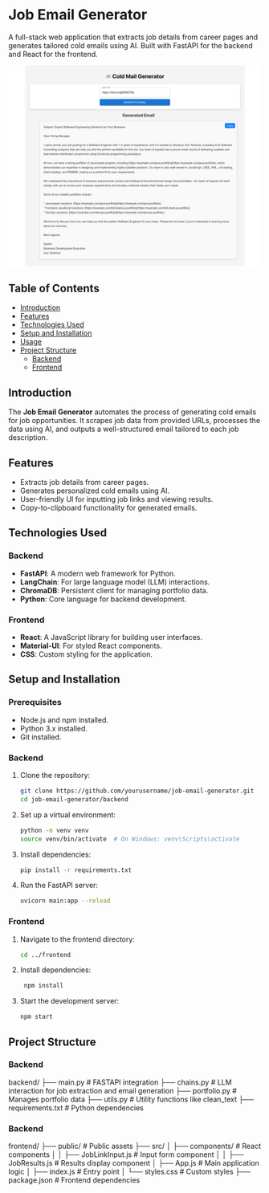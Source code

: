# Job Email Generator

A full-stack web application that extracts job details from career pages and generates tailored cold emails using AI. Built with FastAPI for the backend and React for the frontend.

![UI Layout](image.png)

## Table of Contents

- [Introduction](#introduction)
- [Features](#features)
- [Technologies Used](#technologies-used)
- [Setup and Installation](#setup-and-installation)
- [Usage](#usage)
- [Project Structure](#project-structure)
  - [Backend](#backend)
  - [Frontend](#frontend)

## Introduction

The **Job Email Generator** automates the process of generating cold emails for job opportunities. It scrapes job data from provided URLs, processes the data using AI, and outputs a well-structured email tailored to each job description.

## Features

- Extracts job details from career pages.
- Generates personalized cold emails using AI.
- User-friendly UI for inputting job links and viewing results.
- Copy-to-clipboard functionality for generated emails.

## Technologies Used

### Backend
- **FastAPI**: A modern web framework for Python.
- **LangChain**: For large language model (LLM) interactions.
- **ChromaDB**: Persistent client for managing portfolio data.
- **Python**: Core language for backend development.

### Frontend
- **React**: A JavaScript library for building user interfaces.
- **Material-UI**: For styled React components.
- **CSS**: Custom styling for the application.

## Setup and Installation

### Prerequisites

- Node.js and npm installed.
- Python 3.x installed.
- Git installed.

### Backend

1. Clone the repository:
   ```bash
   git clone https://github.com/yourusername/job-email-generator.git
   cd job-email-generator/backend
   ```
   
2. Set up a virtual environment:
   ```bash
   python -m venv venv
   source venv/bin/activate  # On Windows: venv\Scripts\activate
   ```

3. Install dependencies:
   ```bash
   pip install -r requirements.txt
   ```

4. Run the FastAPI server:
   ```bash
   uvicorn main:app --reload
   ```

### Frontend

1. Navigate to the frontend directory:
   ```bash
   cd ../frontend
   ```
   
2. Install dependencies:
   ```bash
    npm install
   ```

3. Start the development server:
   ```bash
   npm start
   ```

## Project Structure

### Backend

backend/
├── main.py          # FASTAPI integration
├── chains.py        # LLM interaction for job extraction and email generation
├── portfolio.py     # Manages portfolio data
├── utils.py         # Utility functions like clean_text
├── requirements.txt # Python dependencies

### Backend

frontend/
├── public/           # Public assets
├── src/
│   ├── components/   # React components
│   │   ├── JobLinkInput.js   # Input form component
│   │   ├── JobResults.js     # Results display component
│   ├── App.js                # Main application logic
│   ├── index.js              # Entry point
│   └── styles.css            # Custom styles
├── package.json              # Frontend dependencies



